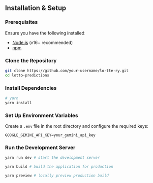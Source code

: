 ## Installation & Setup

### Prerequisites

Ensure you have the following installed:

- [Node.js](https://nodejs.org/) (v16+ recommended)
- [npm](https://www.npmjs.com/)

### Clone the Repository

```sh
git clone https://github.com/your-username/lo-tte-ry.git
cd lotto-predictions
```

### Install Dependencies

```sh
# yarn
yarn install
```

### Set Up Environment Variables

Create a `.env` file in the root directory and configure the required keys:

```env
GOOGLE_GEMINI_API_KEY=your_gemini_api_key
```

### Run the Development Server

```sh
yarn run dev # start the development server

yarn build # build the application for production

yarn preview # locally preview production build
```
